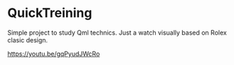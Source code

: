 # QuickTreining
Simple project to study Qml technics.
Just a watch visually based on Rolex clasic design.

https://youtu.be/gqPyudJWcRo
